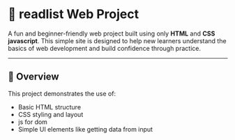 # 🌟 readlist Web Project

A fun and beginner-friendly web project built using only **HTML** and **CSS** **javascript**. This simple site is designed to help new learners understand the basics of web development and build confidence through practice.

---

## 📄 Overview

This project demonstrates the use of:

- Basic HTML structure
- CSS styling and layout
- js for dom
- Simple UI elements like getting data from input



